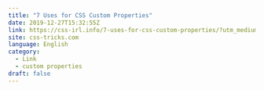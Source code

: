 ```yaml
---
title: "7 Uses for CSS Custom Properties"
date: 2019-12-27T15:32:55Z
link: https://css-irl.info/7-uses-for-css-custom-properties/?utm_medium=RSS&utm_source=news.12bit.vn
site: css-tricks.com
language: English
category:
  - Link
  - custom properties
draft: false
---
```

